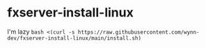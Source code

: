 # fxserver-install-linux

I'm lazy
`bash <(curl -s https://raw.githubusercontent.com/wynn-dev/fxserver-install-linux/main/install.sh)`

